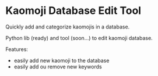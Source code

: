 # Kaomoji Database Edit Tool

Quickly add and categorize kaomojis in a database.

Python lib (ready) and tool (soon...) to edit kaomoji database.

Features:

* easily add new kaomoji to the database
* easily add ou remove new keywords